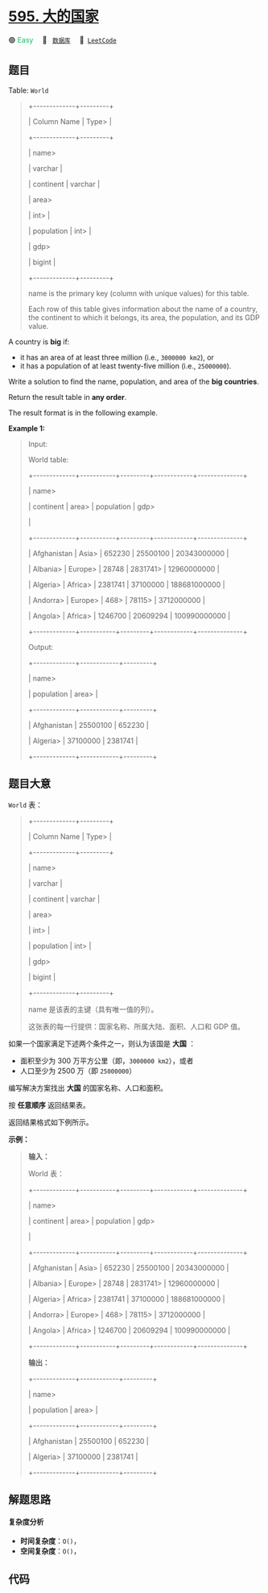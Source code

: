 # [595. 大的国家](https://leetcode.com/problems/big-countries)

🟢 <font color=#15bd66>Easy</font>&emsp; 🔖&ensp; [`数据库`](/leetcode/outline/tag/database.md)&emsp; 🔗&ensp;[`LeetCode`](https://leetcode.com/problems/big-countries)

## 题目

Table: `World`

> 
> 
> 
> 
> 
> +-------------+---------+
> 
> | Column Name | Type> 
> |
> 
> +-------------+---------+
> 
> | name> 
> > 
> | varchar |
> 
> | continent   | varchar |
> 
> | area> 
> > 
> | int> 
>  |
> 
> | population  | int> 
>  |
> 
> | gdp> 
> > 
>  | bigint  |
> 
> +-------------+---------+
> 
> name is the primary key (column with unique values) for this table.
> 
> Each row of this table gives information about the name of a country, the continent to which it belongs, its area, the population, and its GDP value.
> 
> 



A country is **big** if:

  * it has an area of at least three million (i.e., `3000000 km2`), or
  * it has a population of at least twenty-five million (i.e., `25000000`).

Write a solution to find the name, population, and area of the **big
countries**.

Return the result table in **any order**.

The result format is in the following example.



**Example 1:**

> Input: 
> 
> World table:
> 
> +-------------+-----------+---------+------------+--------------+
> 
> | name> 
> > 
> | continent | area> 
> | population | gdp> 
> > 
>   |
> 
> +-------------+-----------+---------+------------+--------------+
> 
> | Afghanistan | Asia> 
>   | 652230  | 25500100   | 20343000000  |
> 
> | Albania> 
>  | Europe> 
> | 28748   | 2831741> 
> | 12960000000  |
> 
> | Algeria> 
>  | Africa> 
> | 2381741 | 37100000   | 188681000000 |
> 
> | Andorra> 
>  | Europe> 
> | 468> 
>  | 78115> 
>   | 3712000000   |
> 
> | Angola> 
>   | Africa> 
> | 1246700 | 20609294   | 100990000000 |
> 
> +-------------+-----------+---------+------------+--------------+
> 
> Output: 
> 
> +-------------+------------+---------+
> 
> | name> 
> > 
> | population | area> 
> |
> 
> +-------------+------------+---------+
> 
> | Afghanistan | 25500100   | 652230  |
> 
> | Algeria> 
>  | 37100000   | 2381741 |
> 
> +-------------+------------+---------+
> 
> 


## 题目大意

`World` 表：

> 
> 
> 
> 
> 
> +-------------+---------+
> 
> | Column Name | Type> 
> |
> 
> +-------------+---------+
> 
> | name> 
> > 
> | varchar |
> 
> | continent   | varchar |
> 
> | area> 
> > 
> | int> 
>  |
> 
> | population  | int> 
>  |
> 
> | gdp> 
> > 
>  | bigint  |
> 
> +-------------+---------+
> 
> name 是该表的主键（具有唯一值的列）。
> 
> 这张表的每一行提供：国家名称、所属大陆、面积、人口和 GDP 值。
> 
> 



如果一个国家满足下述两个条件之一，则认为该国是 **大国** ：

  * 面积至少为 300 万平方公里（即，`3000000 km2`），或者
  * 人口至少为 2500 万（即 `25000000`）

编写解决方案找出 **大国** 的国家名称、人口和面积。

按 **任意顺序** 返回结果表。

返回结果格式如下例所示。



**示例：**

> 
> 
> 
> 
> 
> **输入：**
> 
> World 表：
> 
> +-------------+-----------+---------+------------+--------------+
> 
> | name> 
> > 
> | continent | area> 
> | population | gdp> 
> > 
>   |
> 
> +-------------+-----------+---------+------------+--------------+
> 
> | Afghanistan | Asia> 
>   | 652230  | 25500100   | 20343000000  |
> 
> | Albania> 
>  | Europe> 
> | 28748   | 2831741> 
> | 12960000000  |
> 
> | Algeria> 
>  | Africa> 
> | 2381741 | 37100000   | 188681000000 |
> 
> | Andorra> 
>  | Europe> 
> | 468> 
>  | 78115> 
>   | 3712000000   |
> 
> | Angola> 
>   | Africa> 
> | 1246700 | 20609294   | 100990000000 |
> 
> +-------------+-----------+---------+------------+--------------+
> 
> **输出：**
> 
> +-------------+------------+---------+
> 
> | name> 
> > 
> | population | area> 
> |
> 
> +-------------+------------+---------+
> 
> | Afghanistan | 25500100   | 652230  |
> 
> | Algeria> 
>  | 37100000   | 2381741 |
> 
> +-------------+------------+---------+
> 
> 


## 解题思路

#### 复杂度分析

- **时间复杂度**：`O()`，
- **空间复杂度**：`O()`，

## 代码

```javascript

```